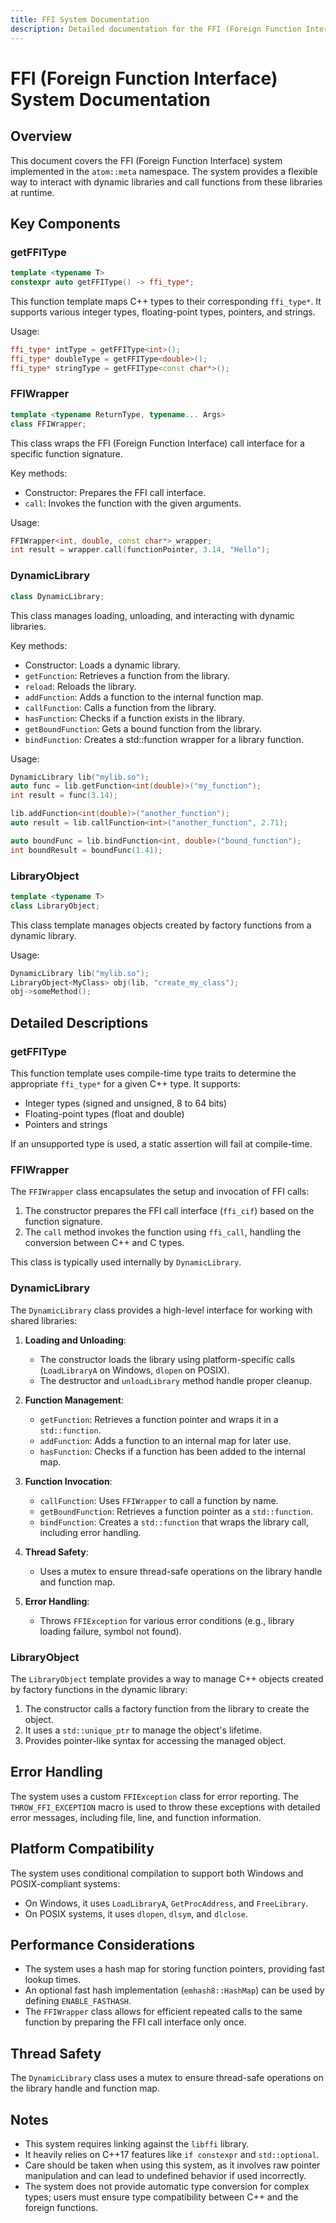 ```yaml
---
title: FFI System Documentation
description: Detailed documentation for the FFI (Foreign Function Interface) system in the atom::meta namespace, including key components, function templates, class descriptions, error handling, platform compatibility, performance considerations, and usage examples.
---
```


# FFI (Foreign Function Interface) System Documentation

## Overview

This document covers the FFI (Foreign Function Interface) system implemented in the `atom::meta` namespace. The system provides a flexible way to interact with dynamic libraries and call functions from these libraries at runtime.

## Key Components

### getFFIType

```cpp
template <typename T>
constexpr auto getFFIType() -> ffi_type*;
```

This function template maps C++ types to their corresponding `ffi_type*`. It supports various integer types, floating-point types, pointers, and strings.

Usage:

```cpp
ffi_type* intType = getFFIType<int>();
ffi_type* doubleType = getFFIType<double>();
ffi_type* stringType = getFFIType<const char*>();
```

### FFIWrapper

```cpp
template <typename ReturnType, typename... Args>
class FFIWrapper;
```

This class wraps the FFI (Foreign Function Interface) call interface for a specific function signature.

Key methods:

- Constructor: Prepares the FFI call interface.
- `call`: Invokes the function with the given arguments.

Usage:

```cpp
FFIWrapper<int, double, const char*> wrapper;
int result = wrapper.call(functionPointer, 3.14, "Hello");
```

### DynamicLibrary

```cpp
class DynamicLibrary;
```

This class manages loading, unloading, and interacting with dynamic libraries.

Key methods:

- Constructor: Loads a dynamic library.
- `getFunction`: Retrieves a function from the library.
- `reload`: Reloads the library.
- `addFunction`: Adds a function to the internal function map.
- `callFunction`: Calls a function from the library.
- `hasFunction`: Checks if a function exists in the library.
- `getBoundFunction`: Gets a bound function from the library.
- `bindFunction`: Creates a std::function wrapper for a library function.

Usage:

```cpp
DynamicLibrary lib("mylib.so");
auto func = lib.getFunction<int(double)>("my_function");
int result = func(3.14);

lib.addFunction<int(double)>("another_function");
auto result = lib.callFunction<int>("another_function", 2.71);

auto boundFunc = lib.bindFunction<int, double>("bound_function");
int boundResult = boundFunc(1.41);
```

### LibraryObject

```cpp
template <typename T>
class LibraryObject;
```

This class template manages objects created by factory functions from a dynamic library.

Usage:

```cpp
DynamicLibrary lib("mylib.so");
LibraryObject<MyClass> obj(lib, "create_my_class");
obj->someMethod();
```

## Detailed Descriptions

### getFFIType

This function template uses compile-time type traits to determine the appropriate `ffi_type*` for a given C++ type. It supports:

- Integer types (signed and unsigned, 8 to 64 bits)
- Floating-point types (float and double)
- Pointers and strings

If an unsupported type is used, a static assertion will fail at compile-time.

### FFIWrapper

The `FFIWrapper` class encapsulates the setup and invocation of FFI calls:

1. The constructor prepares the FFI call interface (`ffi_cif`) based on the function signature.
2. The `call` method invokes the function using `ffi_call`, handling the conversion between C++ and C types.

This class is typically used internally by `DynamicLibrary`.

### DynamicLibrary

The `DynamicLibrary` class provides a high-level interface for working with shared libraries:

1. **Loading and Unloading**:

   - The constructor loads the library using platform-specific calls (`LoadLibraryA` on Windows, `dlopen` on POSIX).
   - The destructor and `unloadLibrary` method handle proper cleanup.

2. **Function Management**:

   - `getFunction`: Retrieves a function pointer and wraps it in a `std::function`.
   - `addFunction`: Adds a function to an internal map for later use.
   - `hasFunction`: Checks if a function has been added to the internal map.

3. **Function Invocation**:

   - `callFunction`: Uses `FFIWrapper` to call a function by name.
   - `getBoundFunction`: Retrieves a function pointer as a `std::function`.
   - `bindFunction`: Creates a `std::function` that wraps the library call, including error handling.

4. **Thread Safety**:

   - Uses a mutex to ensure thread-safe operations on the library handle and function map.

5. **Error Handling**:
   - Throws `FFIException` for various error conditions (e.g., library loading failure, symbol not found).

### LibraryObject

The `LibraryObject` template provides a way to manage C++ objects created by factory functions in the dynamic library:

1. The constructor calls a factory function from the library to create the object.
2. It uses a `std::unique_ptr` to manage the object's lifetime.
3. Provides pointer-like syntax for accessing the managed object.

## Error Handling

The system uses a custom `FFIException` class for error reporting. The `THROW_FFI_EXCEPTION` macro is used to throw these exceptions with detailed error messages, including file, line, and function information.

## Platform Compatibility

The system uses conditional compilation to support both Windows and POSIX-compliant systems:

- On Windows, it uses `LoadLibraryA`, `GetProcAddress`, and `FreeLibrary`.
- On POSIX systems, it uses `dlopen`, `dlsym`, and `dlclose`.

## Performance Considerations

- The system uses a hash map for storing function pointers, providing fast lookup times.
- An optional fast hash implementation (`emhash8::HashMap`) can be used by defining `ENABLE_FASTHASH`.
- The `FFIWrapper` class allows for efficient repeated calls to the same function by preparing the FFI call interface only once.

## Thread Safety

The `DynamicLibrary` class uses a mutex to ensure thread-safe operations on the library handle and function map.

## Notes

- This system requires linking against the `libffi` library.
- It heavily relies on C++17 features like `if constexpr` and `std::optional`.
- Care should be taken when using this system, as it involves raw pointer manipulation and can lead to undefined behavior if used incorrectly.
- The system does not provide automatic type conversion for complex types; users must ensure type compatibility between C++ and the foreign functions.

